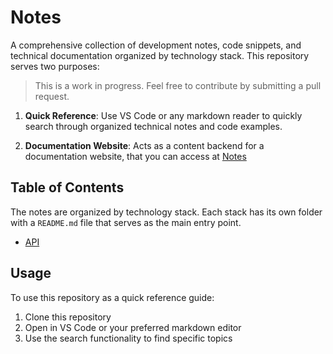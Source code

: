# Notes

A comprehensive collection of development notes, code snippets, and technical documentation organized by technology stack. This repository serves two purposes:

 > This is a work in progress. Feel free to contribute by submitting a pull request.

1. **Quick Reference**: Use VS Code or any markdown reader to quickly search through organized technical notes and code examples.

2. **Documentation Website**: Acts as a content backend for a documentation website, that you can access at [Notes](https://notes.coody.me)

## Table of Contents

The notes are organized by technology stack. Each stack has its own folder with a `README.md` file that serves as the main entry point.

- [API](./api/README.md)

## Usage

To use this repository as a quick reference guide:

1. Clone this repository
2. Open in VS Code or your preferred markdown editor
3. Use the search functionality to find specific topics
